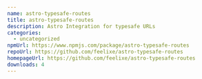 ```yaml
---
name: astro-typesafe-routes
title: astro-typesafe-routes
description: Astro Integration for typesafe URLs
categories:
  - uncategorized
npmUrl: https://www.npmjs.com/package/astro-typesafe-routes
repoUrl: https://github.com/feelixe/astro-typesafe-routes
homepageUrl: https://github.com/feelixe/astro-typesafe-routes
downloads: 4
---
```


